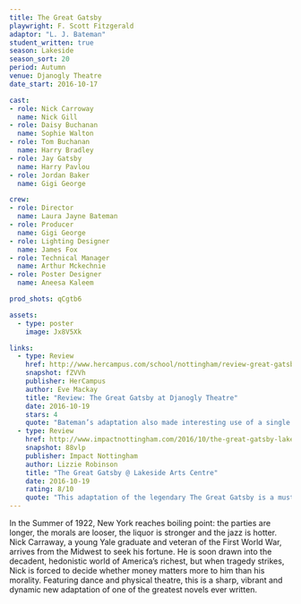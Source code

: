 ```yaml
---
title: The Great Gatsby
playwright: F. Scott Fitzgerald
adaptor: "L. J. Bateman"
student_written: true
season: Lakeside
season_sort: 20
period: Autumn
venue: Djanogly Theatre
date_start: 2016-10-17

cast:
- role: Nick Carroway
  name: Nick Gill
- role: Daisy Buchanan
  name: Sophie Walton
- role: Tom Buchanan
  name: Harry Bradley
- role: Jay Gatsby
  name: Harry Pavlou
- role: Jordan Baker
  name: Gigi George

crew:
- role: Director
  name: Laura Jayne Bateman
- role: Producer
  name: Gigi George
- role: Lighting Designer
  name: James Fox
- role: Technical Manager
  name: Arthur Mckechnie
- role: Poster Designer
  name: Aneesa Kaleem

prod_shots: qCgtb6

assets:
  - type: poster
    image: Jx8V5Xk

links:
  - type: Review
    href: http://www.hercampus.com/school/nottingham/review-great-gatsby-djanogly-theatre
    snapshot: fZVVh
    publisher: HerCampus 
    author: Eve Mackay
    title: "Review: The Great Gatsby at Djanogly Theatre"
    date: 2016-10-19
    stars: 4
    quote: "Bateman’s adaptation also made interesting use of a single white screen behind which actors were cast in silhouette, a technique that was really effective in showing two scenes simultaneously and creating a sense of history in the play. "
  - type: Review
    href: http://www.impactnottingham.com/2016/10/the-great-gatsby-lakeside-arts-centre/
    snapshot: 88vlp
    publisher: Impact Nottingham
    author: Lizzie Robinson
    title: "The Great Gatsby @ Lakeside Arts Centre"
    date: 2016-10-19
    rating: 8/10
    quote: "This adaptation of the legendary The Great Gatsby is a must see for any Fitzgerald fans out there, and this play can only make you love the novel even more! "
---
```


In the Summer of 1922, New York reaches boiling point: the parties are longer, the morals are looser, the liquor is stronger and the jazz is hotter. Nick Carraway, a young Yale graduate and veteran of the First World War, arrives from the Midwest to seek his fortune. He is soon drawn into the decadent, hedonistic world of America’s richest, but when tragedy strikes, Nick is forced to decide whether money matters more to him than his morality. Featuring dance and physical theatre, this is a sharp, vibrant and dynamic new adaptation of one of the greatest novels ever written.


